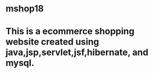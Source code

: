 # mshop18
# This is a ecommerce shopping website created using java,jsp,servlet,jsf,hibernate, and mysql.
